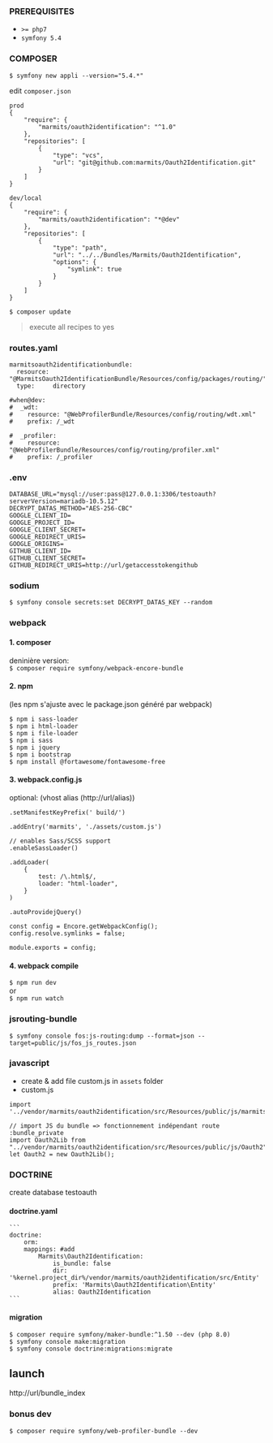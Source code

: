 ### PREREQUISITES
- `>= php7`
- `symfony 5.4`

### COMPOSER
`$ symfony new appli --version="5.4.*"`

edit `composer.json`
```
prod
{
    "require": {
        "marmits/oauth2identification": "^1.0"
    },  
    "repositories": [
        {
            "type": "vcs",
            "url": "git@github.com:marmits/Oauth2Identification.git"
        }
    ]
}

dev/local
{
    "require": {
        "marmits/oauth2identification": "*@dev"
    },  
    "repositories": [
        {
            "type": "path",
            "url": "../../Bundles/Marmits/Oauth2Identification",
            "options": {
                "symlink": true
            }
        }
    ]
}
```
`$ composer update`

> execute all recipes to yes



### routes.yaml
```
marmitsoauth2identificationbundle:
  resource: "@MarmitsOauth2IdentificationBundle/Resources/config/packages/routing/"
  type:     directory

#when@dev:
#  _wdt:
#    resource: "@WebProfilerBundle/Resources/config/routing/wdt.xml"
#    prefix: /_wdt

#  _profiler:
#    resource: "@WebProfilerBundle/Resources/config/routing/profiler.xml"
#    prefix: /_profiler

```


### .env
```
DATABASE_URL="mysql://user:pass@127.0.0.1:3306/testoauth?serverVersion=mariadb-10.5.12"
DECRYPT_DATAS_METHOD="AES-256-CBC"
GOOGLE_CLIENT_ID=
GOOGLE_PROJECT_ID=
GOOGLE_CLIENT_SECRET=
GOOGLE_REDIRECT_URIS=
GOOGLE_ORIGINS=
GITHUB_CLIENT_ID=
GITHUB_CLIENT_SECRET=
GITHUB_REDIRECT_URIS=http://url/getaccesstokengithub
```

### sodium
`$ symfony console secrets:set DECRYPT_DATAS_KEY --random`

### webpack 
#### 1. composer
deninière version:  
`$ composer require symfony/webpack-encore-bundle`

#### 2. npm
(les npm s'ajuste avec le package.json généré par webpack)
```
$ npm i sass-loader
$ npm i html-loader
$ npm i file-loader
$ npm i sass
$ npm i jquery
$ npm i bootstrap
$ npm install @fortawesome/fontawesome-free
```


#### 3. webpack.config.js
optional: (vhost alias (http://url/alias))
```
.setManifestKeyPrefix(' build/')
```

```
.addEntry('marmits', './assets/custom.js')

// enables Sass/SCSS support
.enableSassLoader()

.addLoader(
    {
        test: /\.html$/,
        loader: "html-loader",
    }
)

.autoProvidejQuery()

const config = Encore.getWebpackConfig();
config.resolve.symlinks = false;

module.exports = config;
```
#### 4. webpack compile
`$ npm run dev`  
or  
`$ npm run watch`

### jsrouting-bundle
`$ symfony console fos:js-routing:dump --format=json --target=public/js/fos_js_routes.json`

### javascript
- create & add file custom.js in `assets` folder
- custom.js
```
import '../vendor/marmits/oauth2identification/src/Resources/public/js/marmitsgoogle';

// import JS du bundle => fonctionnement indépendant route :bundle_private
import Oauth2Lib from "../vendor/marmits/oauth2identification/src/Resources/public/js/Oauth2"
let Oauth2 = new Oauth2Lib();
```
   


### DOCTRINE
create database testoauth
#### doctrine.yaml
    ```
    doctrine:
        orm:
        mappings: #add
            Marmits\Oauth2Identification:
                is_bundle: false
                dir: '%kernel.project_dir%/vendor/marmits/oauth2identification/src/Entity'
                prefix: 'Marmits\Oauth2Identification\Entity'
                alias: Oauth2Identification
    ```
####  migration   
```
$ composer require symfony/maker-bundle:^1.50 --dev (php 8.0)
$ symfony console make:migration
$ symfony console doctrine:migrations:migrate
```

## launch
http://url/bundle_index

### bonus dev
`$ composer require symfony/web-profiler-bundle --dev`